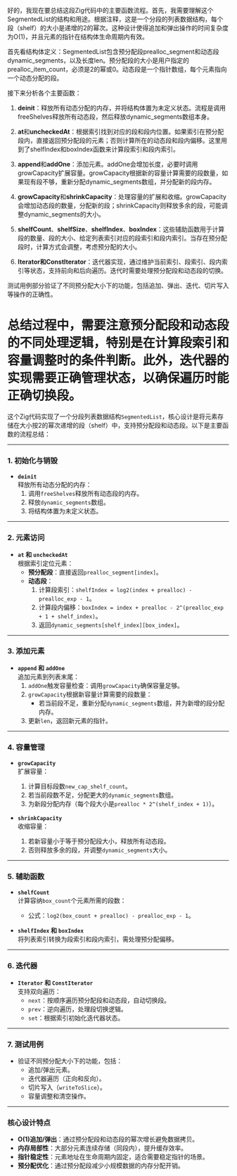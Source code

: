 好的，我现在要总结这段Zig代码中的主要函数流程。首先，我需要理解这个SegmentedList的结构和用途。根据注释，这是一个分段的列表数据结构，每个段（shelf）的大小是递增的2的幂次。这种设计使得追加和弹出操作的时间复杂度为O(1)，并且元素的指针在结构体生命周期内有效。

首先看结构体定义：SegmentedList包含预分配段prealloc_segment和动态段dynamic_segments，以及长度len。预分配段的大小是用户指定的prealloc_item_count，必须是2的幂或0。动态段是一个指针数组，每个元素指向一个动态分配的段。

接下来分析各个主要函数：

1. **deinit**：释放所有动态分配的内存，并将结构体置为未定义状态。流程是调用freeShelves释放所有动态段，然后释放dynamic_segments数组本身。

2. **at**和**uncheckedAt**：根据索引找到对应的段和段内位置。如果索引在预分配段内，直接返回预分配段的元素；否则计算所在的动态段和段内偏移。这里用到了shelfIndex和boxIndex函数来计算段索引和段内索引。

3. **append**和**addOne**：添加元素。addOne会增加长度，必要时调用growCapacity扩展容量。growCapacity根据新的容量计算需要的段数量，如果现有段不够，重新分配dynamic_segments数组，并分配新的段内存。

4. **growCapacity**和**shrinkCapacity**：处理容量的扩展和收缩。growCapacity会增加动态段的数量，分配新的段；shrinkCapacity则释放多余的段，可能调整dynamic_segments的大小。

5. **shelfCount**、**shelfSize**、**shelfIndex**、**boxIndex**：这些辅助函数用于计算段的数量、段的大小、给定列表索引对应的段索引和段内索引。当存在预分配段时，计算方式会调整，考虑预分配的大小。

6. **Iterator和ConstIterator**：迭代器实现，通过维护当前索引、段索引、段内索引等状态，支持前向和后向遍历。迭代时需要处理预分配段和动态段的切换。

测试用例部分验证了不同预分配大小下的功能，包括追加、弹出、迭代、切片写入等操作的正确性。

总结过程中，需要注意预分配段和动态段的不同处理逻辑，特别是在计算段索引和容量调整时的条件判断。此外，迭代器的实现需要正确管理状态，以确保遍历时能正确切换段。
================================================
这个Zig代码实现了一个分段列表数据结构`SegmentedList`，核心设计是将元素存储在大小按2的幂次递增的段（shelf）中，支持预分配段和动态段。以下是主要函数的流程总结：

---

### **1. 初始化与销毁**
- **`deinit`**  
  释放所有动态分配的内存：  
  1. 调用`freeShelves`释放所有动态段的内存。  
  2. 释放`dynamic_segments`数组。  
  3. 将结构体置为未定义状态。

---

### **2. 元素访问**
- **`at` 和 `uncheckedAt`**  
  根据索引定位元素：  
  - **预分配段**：直接返回`prealloc_segment[index]`。  
  - **动态段**：  
    1. 计算段索引：`shelfIndex = log2(index + prealloc) - prealloc_exp - 1`。  
    2. 计算段内偏移：`boxIndex = index + prealloc - 2^(prealloc_exp + 1 + shelf_index)`。  
    3. 返回`dynamic_segments[shelf_index][box_index]`。

---

### **3. 添加元素**
- **`append` 和 `addOne`**  
  追加元素到列表末尾：  
  1. `addOne`触发容量检查：调用`growCapacity`确保容量足够。  
  2. `growCapacity`根据新容量计算需要的段数量：  
     - 若当前段不足，重新分配`dynamic_segments`数组，并为新增的段分配内存。  
  3. 更新`len`，返回新元素的指针。

---

### **4. 容量管理**
- **`growCapacity`**  
  扩展容量：  
  1. 计算目标段数`new_cap_shelf_count`。  
  2. 若当前段数不足，分配更大的`dynamic_segments`数组。  
  3. 为新段分配内存（每个段大小是`prealloc * 2^(shelf_index + 1)`）。

- **`shrinkCapacity`**  
  收缩容量：  
  1. 若新容量小于等于预分配段大小，释放所有动态段。  
  2. 否则释放多余的段，并调整`dynamic_segments`大小。

---

### **5. 辅助函数**
- **`shelfCount`**  
  计算容纳`box_count`个元素所需的段数：  
  - 公式：`log2(box_count + prealloc) - prealloc_exp - 1`。

- **`shelfIndex` 和 `boxIndex`**  
  将列表索引转换为段索引和段内索引，需处理预分配偏移。

---

### **6. 迭代器**
- **`Iterator` 和 `ConstIterator`**  
  支持双向遍历：  
  - `next`：按顺序遍历预分配段和动态段，自动切换段。  
  - `prev`：逆向遍历，处理段切换逻辑。  
  - `set`：根据索引初始化迭代器状态。

---

### **7. 测试用例**
- 验证不同预分配大小下的功能，包括：  
  - 追加/弹出元素。  
  - 迭代器遍历（正向和反向）。  
  - 切片写入（`writeToSlice`）。  
  - 容量调整和清空操作。

---

### **核心设计特点**
- **O(1)追加/弹出**：通过预分配段和动态段的幂次增长避免数据拷贝。  
- **内存局部性**：大部分元素连续存储（同段内），提升缓存效率。  
- **指针稳定性**：元素地址在生命周期内固定，适合需要稳定指针的场景。  
- **预分配优化**：通过预分配段减少小规模数据的内存分配开销。